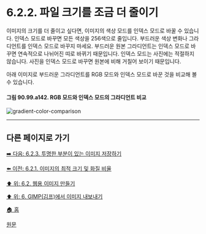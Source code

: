 # 6.2.2. 파일 크기를 조금 더 줄이기
이미지의 크기를 더 줄이고 싶다면, 이미지의 색상 모드를 인덱스 모드로 바꿀 수 있습니다. 인덱스 모드로 바꾸면 모든 색상을 256색으로 줄입니다. 부드러운 색상 변화나 그라디언트를 인덱스 모드로 바꾸지 마세요. 부드러운 원본 그라디언트는 인덱스 모드로 바꾸면 연속적으로 나뉘어진 띠로 바뀌기 때문입니다. 인덱스 모드는 사진에는 적절하지 않습니다. 사진을 인덱스 모드로 바꾸면 원본에 비해 거칠어 보이기 때문입니다.

아래 이미지로 부드러운 그라디언트를 RGB 모드와 인덱스 모드로 바꾼 것을 비교해 볼 수 있습니다.

#### 그림 90.99.a142. RGB 모드와 인덱스 모드의 그라디언트 비교
![gradient-color-comparison](https://github.com/wonder13662/gimp/assets/15767104/ac0e1788-95b1-466b-b7b3-b6bf4a216eaa)

***

## 다른 페이지로 가기

[➡️ 다음: 6.2.3. 투명한 부분이 있는 이미지 저장하기](./06-02-03-saving-images-with-transparency.md)

[⬅️ 이전: 6.2.1. 이미지의 최적 크기 및 화질 비율](./06-02-01-images-with-an-optimal-size-quality-ratio.md)

[⬆️ 위: 6.2. 웹용 이미지 만들기](./06-02-00-preparing-your-images-for-the-web.md)

[⬆️ 위: 6. GIMP(김프)에서 이미지 내보내기](./06-00-getting-images-out-of-gimp.md)

[🏠 홈](./00-home.md)

[원문](https://docs.gimp.org/2.10/ko/gimp-using-web-reducing-file-size.html)